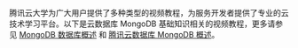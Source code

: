 腾讯云大学为广大用户提供了多种类型的视频教程，为服务开发者提供了专业的云技术学习平台。以下是云数据库 MongoDB 基础知识相关的视频教程，更多请参见 [MongoDB 数据库概述](https://cloud.tencent.com/edu/learning/course-1551) 和 [腾讯云数据库 MongoDB 概述](https://cloud.tencent.com/edu/learning/course-1552)。
